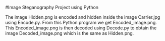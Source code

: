 #Image Steganography Project using Python

The image Hidden.png is encoded and hidden inside the image Carrier.jpg using Encode.py.
From this Python program we get Encoded_image.png.
This Encoded_image.png is then decoded using Decode.py to obtain the image Decoded_image.png which is the same as Hidden.png.
